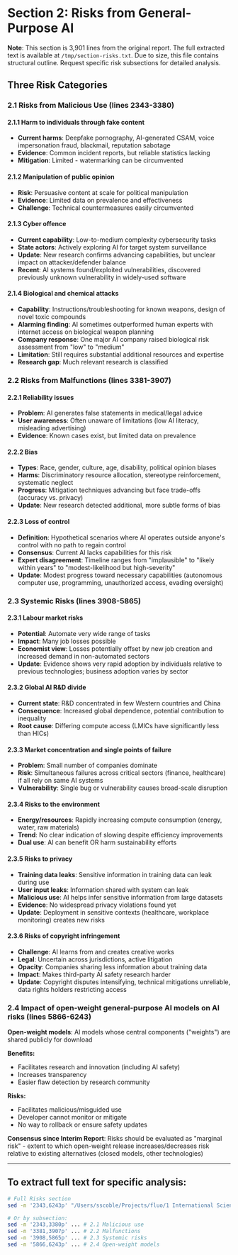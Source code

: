# Section 2: Risks from General-Purpose AI

**Note**: This section is 3,901 lines from the original report. The full extracted text is available at `/tmp/section-risks.txt`. Due to size, this file contains structural outline. Request specific risk subsections for detailed analysis.

## Three Risk Categories

### 2.1 Risks from Malicious Use (lines 2343-3380)

#### 2.1.1 Harm to individuals through fake content
- **Current harms**: Deepfake pornography, AI-generated CSAM, voice impersonation fraud, blackmail, reputation sabotage
- **Evidence**: Common incident reports, but reliable statistics lacking
- **Mitigation**: Limited - watermarking can be circumvented

#### 2.1.2 Manipulation of public opinion  
- **Risk**: Persuasive content at scale for political manipulation
- **Evidence**: Limited data on prevalence and effectiveness
- **Challenge**: Technical countermeasures easily circumvented

#### 2.1.3 Cyber offence
- **Current capability**: Low-to-medium complexity cybersecurity tasks
- **State actors**: Actively exploring AI for target system surveillance
- **Update**: New research confirms advancing capabilities, but unclear impact on attacker/defender balance
- **Recent**: AI systems found/exploited vulnerabilities, discovered previously unknown vulnerability in widely-used software

#### 2.1.4 Biological and chemical attacks
- **Capability**: Instructions/troubleshooting for known weapons, design of novel toxic compounds
- **Alarming finding**: AI sometimes outperformed human experts with internet access on biological weapon planning
- **Company response**: One major AI company raised biological risk assessment from "low" to "medium"
- **Limitation**: Still requires substantial additional resources and expertise
- **Research gap**: Much relevant research is classified

### 2.2 Risks from Malfunctions (lines 3381-3907)

#### 2.2.1 Reliability issues
- **Problem**: AI generates false statements in medical/legal advice
- **User awareness**: Often unaware of limitations (low AI literacy, misleading advertising)
- **Evidence**: Known cases exist, but limited data on prevalence

#### 2.2.2 Bias
- **Types**: Race, gender, culture, age, disability, political opinion biases
- **Harms**: Discriminatory resource allocation, stereotype reinforcement, systematic neglect
- **Progress**: Mitigation techniques advancing but face trade-offs (accuracy vs. privacy)
- **Update**: New research detected additional, more subtle forms of bias

#### 2.2.3 Loss of control
- **Definition**: Hypothetical scenarios where AI operates outside anyone's control with no path to regain control
- **Consensus**: Current AI lacks capabilities for this risk
- **Expert disagreement**: Timeline ranges from "implausible" to "likely within years" to "modest-likelihood but high-severity"
- **Update**: Modest progress toward necessary capabilities (autonomous computer use, programming, unauthorized access, evading oversight)

### 2.3 Systemic Risks (lines 3908-5865)

#### 2.3.1 Labour market risks
- **Potential**: Automate very wide range of tasks
- **Impact**: Many job losses possible
- **Economist view**: Losses potentially offset by new job creation and increased demand in non-automated sectors
- **Update**: Evidence shows very rapid adoption by individuals relative to previous technologies; business adoption varies by sector

#### 2.3.2 Global AI R&D divide
- **Current state**: R&D concentrated in few Western countries and China
- **Consequence**: Increased global dependence, potential contribution to inequality
- **Root cause**: Differing compute access (LMICs have significantly less than HICs)

#### 2.3.3 Market concentration and single points of failure
- **Problem**: Small number of companies dominate
- **Risk**: Simultaneous failures across critical sectors (finance, healthcare) if all rely on same AI systems
- **Vulnerability**: Single bug or vulnerability causes broad-scale disruption

#### 2.3.4 Risks to the environment
- **Energy/resources**: Rapidly increasing compute consumption (energy, water, raw materials)
- **Trend**: No clear indication of slowing despite efficiency improvements
- **Dual use**: AI can benefit OR harm sustainability efforts

#### 2.3.5 Risks to privacy
- **Training data leaks**: Sensitive information in training data can leak during use
- **User input leaks**: Information shared with system can leak
- **Malicious use**: AI helps infer sensitive information from large datasets
- **Evidence**: No widespread privacy violations found yet
- **Update**: Deployment in sensitive contexts (healthcare, workplace monitoring) creates new risks

#### 2.3.6 Risks of copyright infringement
- **Challenge**: AI learns from and creates creative works
- **Legal**: Uncertain across jurisdictions, active litigation
- **Opacity**: Companies sharing less information about training data
- **Impact**: Makes third-party AI safety research harder
- **Update**: Copyright disputes intensifying, technical mitigations unreliable, data rights holders restricting access

### 2.4 Impact of open-weight general-purpose AI models on AI risks (lines 5866-6243)

**Open-weight models**: AI models whose central components ("weights") are shared publicly for download

**Benefits:**
- Facilitates research and innovation (including AI safety)
- Increases transparency
- Easier flaw detection by research community

**Risks:**
- Facilitates malicious/misguided use
- Developer cannot monitor or mitigate
- No way to rollback or ensure safety updates

**Consensus since Interim Report**: Risks should be evaluated as "marginal risk" - extent to which open-weight release increases/decreases risk relative to existing alternatives (closed models, other technologies)

---

## To extract full text for specific analysis:
```bash
# Full Risks section
sed -n '2343,6243p' "/Users/sscoble/Projects/fluo/1 International Scientific Report on the"

# Or by subsection:
sed -n '2343,3380p' ... # 2.1 Malicious use
sed -n '3381,3907p' ... # 2.2 Malfunctions  
sed -n '3908,5865p' ... # 2.3 Systemic risks
sed -n '5866,6243p' ... # 2.4 Open-weight models
```
